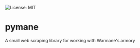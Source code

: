 ![License: MIT](https://img.shields.io/badge/License-MIT-yellow.svg)

# pymane
A small web scraping library for working with Warmane's armory

